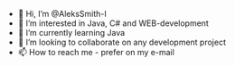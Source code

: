 - 👋 Hi, I’m @AleksSmith-I
- 👀 I’m interested in Java, C# and WEB-development
- 🌱 I’m currently learning Java
- 💞️ I’m looking to collaborate on any development project
- 📫 How to reach me - prefer on my e-mail

<!---
AleksSmith-I/AleksSmith-I is a ✨ special ✨ repository because its `README.md` (this file) appears on your GitHub profile.
You can click the Preview link to take a look at your changes.
--->
